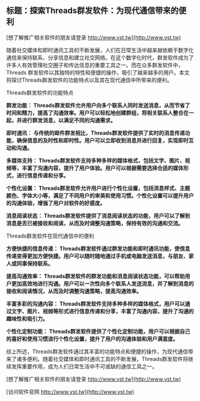 ## **标题：探索Threads群发软件：为现代通信带来的便利**

[想了解推广相关软件的朋友请登录 http://www.vst.tw](http://www.vst.tw)

随着社交媒体和即时通讯工具的不断发展，人们在日常生活中越来越依赖于数字化通信来保持联系、分享信息和建立社交网络。在这个数字化时代，群发软件成为了许多人有效管理社交圈子和传达信息的重要工具之一。而在众多群发软件中，Threads 群发软件以其独特的特性和便捷的操作，吸引了越来越多的用户。本文将探讨Threads群发软件的功能特点以及其在现代通信中所带来的便利。

Threads群发软件的功能特点

**群发功能： Threads群发软件允许用户向多个联系人同时发送消息，从而节省了时间和精力，提高了沟通效率。用户可以轻松地创建群组，将相关联系人整合在一起，并进行群发消息，以满足不同的沟通需求。**

**即时通讯： 与传统的邮件群发相比，Threads群发软件提供了实时的消息传递功能，确保信息的及时性和即时性。用户可以立即收到消息并进行回复，实现即时互动和沟通。**

**多媒体支持： Threads群发软件支持多种多样的媒体格式，包括文字、图片、视频等，丰富了沟通内容，提升了用户体验。用户可以根据需要选择合适的媒体形式，进行信息传递和分享。**

**个性化设置： Threads群发软件允许用户进行个性化设置，包括消息样式、主题颜色、字体大小等，满足了不同用户的审美和使用习惯。个性化设置可以提升用户的沟通体验，增强了用户对软件的好感度。**

**消息阅读状态： Threads群发软件提供了消息阅读状态的功能，用户可以了解到消息是否已被接收和阅读，从而及时调整沟通策略，保持有效的沟通和交流。**

Threads群发软件在现代通信中的便利

**方便快捷的信息传递： Threads群发软件通过群发功能和即时通讯功能，使信息传递变得更加方便快捷。用户可以随时随地通过手机或电脑发送消息，与朋友、家人或同事保持联系。**

**提高沟通效率： Threads群发软件的群发功能和消息阅读状态功能，可以帮助用户更加高效地进行沟通。用户可以一次性向多个联系人发送消息，并了解到消息的接收和阅读情况，从而及时调整沟通策略，提高沟通效率。**

**丰富多彩的沟通内容： Threads群发软件支持多种多样的媒体格式，用户可以通过文字、图片、视频等形式进行信息传递和分享，丰富了沟通内容，提升了沟通的趣味性和吸引力。**

**个性化定制功能： Threads群发软件提供了个性化定制功能，用户可以根据自己的喜好和使用习惯进行个性化设置，提升了用户的沟通体验和用户满意度。**

综上所述，Threads群发软件通过其丰富的功能特点和便捷的操作，为现代通信带来了诸多便利。随着社交媒体和即时通讯工具的不断发展，Threads群发软件将继续发挥重要作用，成为人们日常生活中不可或缺的通信工具之一。

[想了解推广相关软件的朋友请登录 http://www.vst.tw](http://www.vst.tw)


[访问软件官网 http://www.vst.tw](http://www.vst.tw)
